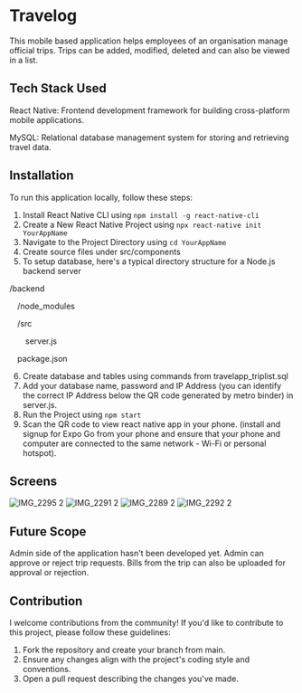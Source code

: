 # Travelog
This mobile based application helps employees of an organisation manage official trips. Trips can be added, modified, deleted and can also be viewed in a list.

## Tech Stack Used
React Native: Frontend development framework for building cross-platform mobile applications.

MySQL: Relational database management system for storing and retrieving travel data.

## Installation
To run this application locally, follow these steps:

1. Install React Native CLI using ```npm install -g react-native-cli```
2. Create a New React Native Project using ```npx react-native init YourAppName```
3. Navigate to the Project Directory using ```cd YourAppName```
4. Create source files under src/components
5. To setup database, here's a typical directory structure for a Node.js backend server

/backend

&emsp;/node_modules

&emsp;/src

&emsp;&emsp;server.js
  
&emsp;package.json

6. Create database and tables using commands from travelapp_triplist.sql
7. Add your database name, password and IP Address (you can identify the correct IP Address below the QR code generated by metro binder) in server.js.
8. Run the Project using ``` npm start ```
9. Scan the QR code to view react native app in your phone. (install and signup for Expo Go from your phone and ensure that your phone and computer are connected to the same network - Wi-Fi or personal hotspot).

## Screens
![IMG_2295 2](https://github.com/SwethaatGH/travelog/assets/98175379/4cc9ed2d-d299-4901-bcf2-dbd4afc0eeb0)
![IMG_2291 2](https://github.com/SwethaatGH/travelog/assets/98175379/4d3d7965-2719-4049-b5e1-8e5dfdae0ea9)
![IMG_2289 2](https://github.com/SwethaatGH/travelog/assets/98175379/8c92756f-cdcf-4c9a-b916-c8c44c12a18a)
![IMG_2292 2](https://github.com/SwethaatGH/travelog/assets/98175379/43e77cb7-2ebb-4bc3-9d96-c147b0725cbf)

## Future Scope
Admin side of the application hasn't been developed yet. Admin can approve or reject trip requests.
Bills from the trip can also be uploaded for approval or rejection.

## Contribution
I welcome contributions from the community! If you'd like to contribute to this project, please follow these guidelines:

1. Fork the repository and create your branch from main.
2. Ensure any changes align with the project's coding style and conventions.
3. Open a pull request describing the changes you've made.
